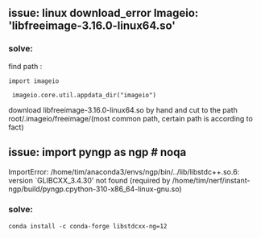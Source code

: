 ## issue: linux download_error Imageio: 'libfreeimage-3.16.0-linux64.so'
### solve: 
find path :

``` import imageio ```         

``` imageio.core.util.appdata_dir("imageio")```

download libfreeimage-3.16.0-linux64.so by hand and cut to the path root/.imageio/freeimage/(most common path, certain path is according to fact) 

## issue: import pyngp as ngp # noqa
ImportError: /home/tim/anaconda3/envs/ngp/bin/../lib/libstdc++.so.6: version `GLIBCXX_3.4.30' not found (required by /home/tim/nerf/instant-ngp/build/pyngp.cpython-310-x86_64-linux-gnu.so)
### solve:
``` conda install -c conda-forge libstdcxx-ng=12 ```

